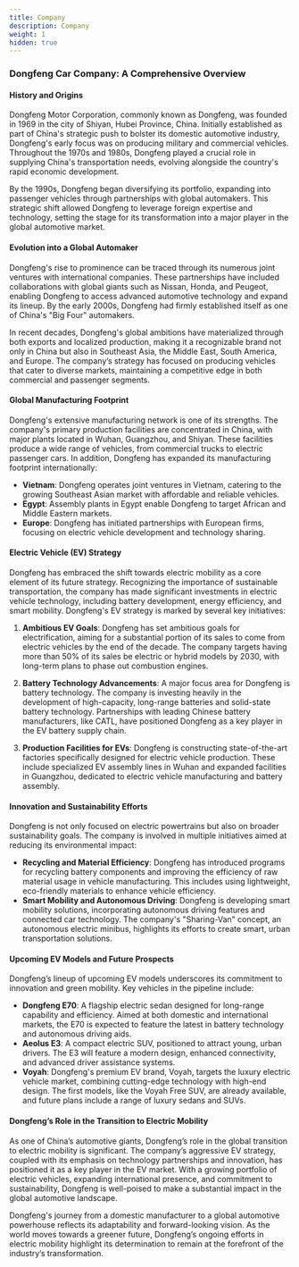 ```yaml
---
title: Company
description: Company
weight: 1
hidden: true
---
```


### Dongfeng Car Company: A Comprehensive Overview

#### **History and Origins**

Dongfeng Motor Corporation, commonly known as Dongfeng, was founded in 1969 in the city of Shiyan, Hubei Province, China. Initially established as part of China's strategic push to bolster its domestic automotive industry, Dongfeng's early focus was on producing military and commercial vehicles. Throughout the 1970s and 1980s, Dongfeng played a crucial role in supplying China's transportation needs, evolving alongside the country's rapid economic development.

By the 1990s, Dongfeng began diversifying its portfolio, expanding into passenger vehicles through partnerships with global automakers. This strategic shift allowed Dongfeng to leverage foreign expertise and technology, setting the stage for its transformation into a major player in the global automotive market.

#### **Evolution into a Global Automaker**

Dongfeng's rise to prominence can be traced through its numerous joint ventures with international companies. These partnerships have included collaborations with global giants such as Nissan, Honda, and Peugeot, enabling Dongfeng to access advanced automotive technology and expand its lineup. By the early 2000s, Dongfeng had firmly established itself as one of China's "Big Four" automakers.

In recent decades, Dongfeng's global ambitions have materialized through both exports and localized production, making it a recognizable brand not only in China but also in Southeast Asia, the Middle East, South America, and Europe. The company’s strategy has focused on producing vehicles that cater to diverse markets, maintaining a competitive edge in both commercial and passenger segments.

#### **Global Manufacturing Footprint**

Dongfeng's extensive manufacturing network is one of its strengths. The company's primary production facilities are concentrated in China, with major plants located in Wuhan, Guangzhou, and Shiyan. These facilities produce a wide range of vehicles, from commercial trucks to electric passenger cars. In addition, Dongfeng has expanded its manufacturing footprint internationally:

- **Vietnam**: Dongfeng operates joint ventures in Vietnam, catering to the growing Southeast Asian market with affordable and reliable vehicles.
- **Egypt**: Assembly plants in Egypt enable Dongfeng to target African and Middle Eastern markets.
- **Europe**: Dongfeng has initiated partnerships with European firms, focusing on electric vehicle development and technology sharing.

#### **Electric Vehicle (EV) Strategy**

Dongfeng has embraced the shift towards electric mobility as a core element of its future strategy. Recognizing the importance of sustainable transportation, the company has made significant investments in electric vehicle technology, including battery development, energy efficiency, and smart mobility. Dongfeng's EV strategy is marked by several key initiatives:

1. **Ambitious EV Goals**: Dongfeng has set ambitious goals for electrification, aiming for a substantial portion of its sales to come from electric vehicles by the end of the decade. The company targets having more than 50% of its sales be electric or hybrid models by 2030, with long-term plans to phase out combustion engines.

2. **Battery Technology Advancements**: A major focus area for Dongfeng is battery technology. The company is investing heavily in the development of high-capacity, long-range batteries and solid-state battery technology. Partnerships with leading Chinese battery manufacturers, like CATL, have positioned Dongfeng as a key player in the EV battery supply chain.

3. **Production Facilities for EVs**: Dongfeng is constructing state-of-the-art factories specifically designed for electric vehicle production. These include specialized EV assembly lines in Wuhan and expanded facilities in Guangzhou, dedicated to electric vehicle manufacturing and battery assembly.

#### **Innovation and Sustainability Efforts**

Dongfeng is not only focused on electric powertrains but also on broader sustainability goals. The company is involved in multiple initiatives aimed at reducing its environmental impact:

- **Recycling and Material Efficiency**: Dongfeng has introduced programs for recycling battery components and improving the efficiency of raw material usage in vehicle manufacturing. This includes using lightweight, eco-friendly materials to enhance vehicle efficiency.
- **Smart Mobility and Autonomous Driving**: Dongfeng is developing smart mobility solutions, incorporating autonomous driving features and connected car technology. The company's "Sharing-Van" concept, an autonomous electric minibus, highlights its efforts to create smart, urban transportation solutions.

#### **Upcoming EV Models and Future Prospects**

Dongfeng’s lineup of upcoming EV models underscores its commitment to innovation and green mobility. Key vehicles in the pipeline include:

- **Dongfeng E70**: A flagship electric sedan designed for long-range capability and efficiency. Aimed at both domestic and international markets, the E70 is expected to feature the latest in battery technology and autonomous driving aids.
- **Aeolus E3**: A compact electric SUV, positioned to attract young, urban drivers. The E3 will feature a modern design, enhanced connectivity, and advanced driver assistance systems.
- **Voyah**: Dongfeng's premium EV brand, Voyah, targets the luxury electric vehicle market, combining cutting-edge technology with high-end design. The first models, like the Voyah Free SUV, are already available, and future plans include a range of luxury sedans and SUVs.

#### **Dongfeng’s Role in the Transition to Electric Mobility**

As one of China’s automotive giants, Dongfeng’s role in the global transition to electric mobility is significant. The company’s aggressive EV strategy, coupled with its emphasis on technology partnerships and innovation, has positioned it as a key player in the EV market. With a growing portfolio of electric vehicles, expanding international presence, and commitment to sustainability, Dongfeng is well-poised to make a substantial impact in the global automotive landscape.

Dongfeng's journey from a domestic manufacturer to a global automotive powerhouse reflects its adaptability and forward-looking vision. As the world moves towards a greener future, Dongfeng’s ongoing efforts in electric mobility highlight its determination to remain at the forefront of the industry’s transformation.